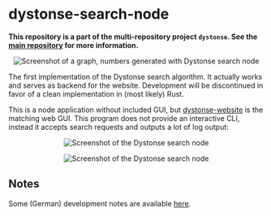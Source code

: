 # dystonse-search-node

**This repository is a part of the multi-repository project `dystonse`. See the [main repository](https://github.com/lenaschimmel/dystonse) for more information.**

<p align="center">
  <img src="https://github.com/lenaschimmel/dystonse-website/blob/master/doc/graph1.png?raw=true" alt="Screenshot of a graph, numbers generated with Dystonse search node"/>
</p>

The first implementation of the Dystonse search algorithm. It actually works and serves as backend for the website. Development will be discontinued in favor of a clean implementation in (most likely) Rust. 

This is a node application without included GUI, but [dystonse-website]() is the matching web GUI. This program does not provide an interactive CLI, instead it accepts search requests and outputs a lot of log output:

<p align="center">
  <img src="https://github.com/lenaschimmel/dystonse-website/blob/master/doc/screenshot1.png?raw=true" alt="Screenshot of the Dystonse search node"/>
</p>
<p align="center">
  <img src="https://github.com/lenaschimmel/dystonse-website/blob/master/doc/screenshot2.png?raw=true" alt="Screenshot of the Dystonse search node"/>
</p>


## Notes
Some (German) development notes are available [here](Notes.md).

